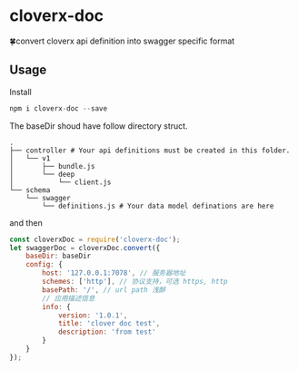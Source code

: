 # cloverx-doc
🍀convert cloverx api definition into swagger specific format

## Usage
Install
```javascript
npm i cloverx-doc --save
```
The baseDir shoud have follow directory struct.
```shell
.
├── controller # Your api definitions must be created in this folder.
│   └── v1
│       ├── bundle.js
│       └── deep
│           └── client.js
└── schema
    └── swagger
        └── definitions.js # Your data model definations are here
```
and then
```javascript
const cloverxDoc = require('cloverx-doc');
let swaggerDoc = cloverxDoc.convert({
    baseDir: baseDir
    config: {
        host: '127.0.0.1:7078', // 服务器地址
        schemes: ['http'], // 协议支持，可选 https, http
        basePath: '/', // url path 浅醉
        // 应用描述信息
        info: {
            version: '1.0.1',
            title: 'clover doc test',
            description: 'from test'
        }
    }
});
```
